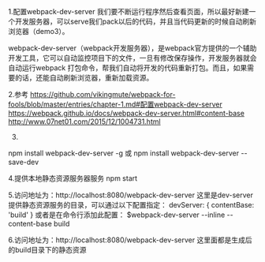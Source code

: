1.配置webpack-dev-server
我们要不断运行程序然后查看页面，所以最好新建一个开发服务器，可以serve我们pack以后的代码，并且当代码更新的时候自动刷新浏览器（demo3）。

webpack-dev-server（webpack开发服务器），是webpack官方提供的一个辅助开发工具，它可以自动监控项目下的文件，一旦有修改保存操作，开发服务器就会自动运行webpack 打包命令，帮我们自动将开发的代码重新打包。而且，如果需要的话，还能自动刷新浏览器，重新加载资源。

2.参考
https://github.com/vikingmute/webpack-for-fools/blob/master/entries/chapter-1.md#配置webpack-dev-server
https://webpack.github.io/docs/webpack-dev-server.html#content-base
http://www.07net01.com/2015/12/1004731.html

3.
npm install webpack-dev-server -g
或
npm install webpack-dev-server --save-dev

4.提供本地静态资源服务器服务
npm start

5.访问地址为：http://localhost:8080/webpack-dev-server
这里是dev-server提供静态资源服务的目录，可以通过以下配置指定：
devServer: {
	contentBase: 'build'
}
或者是在命令行添加此配置：
$webpack-dev-server --inline --content-base build

6.访问地址为：http://localhost:8080/webpack-dev-server
这里面都是生成后的build目录下的静态资源





